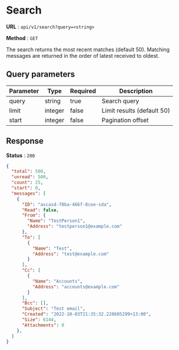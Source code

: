 # Search

**URL** : `api/v1/search?query=<string>`

**Method** : `GET`

The search returns the most recent matches (default 50).
Matching messages are returned in the order of latest received to oldest.


## Query parameters

| Parameter | Type    | Required | Description                |
|-----------|---------|----------|----------------------------|
| query     | string  | true     | Search query               |
| limit     | integer | false    | Limit results (default 50) |
| start     | integer | false    | Pagination offset          |


## Response

**Status** : `200`

```json
{
  "total": 500,
  "unread": 500,
  "count": 25,
  "start": 0,
  "messages": [
    {
      "ID": "ascasd-70ba-466f-8cee-sda",
      "Read": false,
      "From": {
        "Name": "TestPerson1",
        "Address": "testperson1@example.com"
      },
      "To": [
        {
          "Name": "Test",
          "Address": "test@example.com"
        }
      ],
      "Cc": [
        {
          "Name": "Accounts",
          "Address": "accounts@example.com"
        }
      ],
      "Bcc": [],
      "Subject": "Test email",
      "Created": "2022-10-03T21:35:32.228605299+13:00",
      "Size": 6144,
      "Attachments": 0
    },
  ]
}
```
